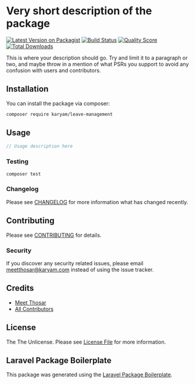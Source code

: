 # Very short description of the package

[![Latest Version on Packagist](https://img.shields.io/packagist/v/karyam/leave-management.svg?style=flat-square)](https://packagist.org/packages/karyam/leave-management)
[![Build Status](https://img.shields.io/travis/karyam/leave-management/master.svg?style=flat-square)](https://travis-ci.org/karyam/leave-management)
[![Quality Score](https://img.shields.io/scrutinizer/g/karyam/leave-management.svg?style=flat-square)](https://scrutinizer-ci.com/g/karyam/leave-management)
[![Total Downloads](https://img.shields.io/packagist/dt/karyam/leave-management.svg?style=flat-square)](https://packagist.org/packages/karyam/leave-management)

This is where your description should go. Try and limit it to a paragraph or two, and maybe throw in a mention of what PSRs you support to avoid any confusion with users and contributors.

## Installation

You can install the package via composer:

```bash
composer require karyam/leave-management
```

## Usage

``` php
// Usage description here
```

### Testing

``` bash
composer test
```

### Changelog

Please see [CHANGELOG](CHANGELOG.md) for more information what has changed recently.

## Contributing

Please see [CONTRIBUTING](CONTRIBUTING.md) for details.

### Security

If you discover any security related issues, please email meetthosar@karyam.com instead of using the issue tracker.

## Credits

- [Meet Thosar](https://github.com/karyam)
- [All Contributors](../../contributors)

## License

The The Unlicense. Please see [License File](LICENSE.md) for more information.

## Laravel Package Boilerplate

This package was generated using the [Laravel Package Boilerplate](https://laravelpackageboilerplate.com).